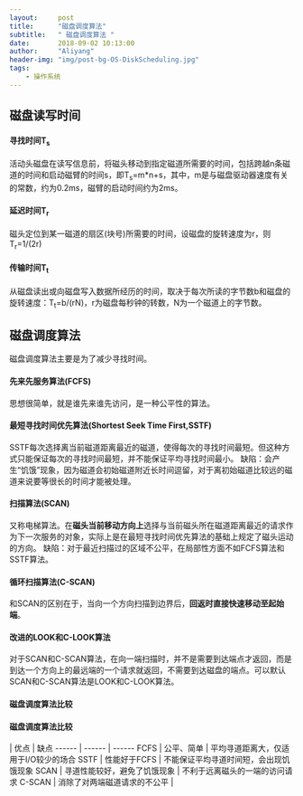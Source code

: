 ```yaml
---
layout:     post
title:      "磁盘调度算法"
subtitle:   " 磁盘调度算法 "
date:       2018-09-02 10:13:00
author:     "Aliyang"
header-img: "img/post-bg-OS-DiskScheduling.jpg"
tags:
    - 操作系统
---
```

## 磁盘读写时间
#### 寻找时间T<sub>s</sub>
活动头磁盘在读写信息前，将磁头移动到指定磁道所需要的时间，包括跨越n条磁道的时间和启动磁臂的时间s，即T<sub>s</sub>=m*n+s，其中，m是与磁盘驱动器速度有关的常数，约为0.2ms，磁臂的启动时间约为2ms。

#### 延迟时间T<sub>r</sub>
磁头定位到某一磁道的扇区(块号)所需要的时间，设磁盘的旋转速度为r，则T<sub>r</sub>=1/(2r)

#### 传输时间T<sub>t</sub>
从磁盘读出或向磁盘写入数据所经历的时间，取决于每次所读的字节数b和磁盘的旋转速度：T<sub>t</sub>=b/(rN)，r为磁盘每秒钟的转数，N为一个磁道上的字节数。

## 磁盘调度算法
磁盘调度算法主要是为了减少寻找时间。
#### 先来先服务算法(FCFS)
思想很简单，就是谁先来谁先访问，是一种公平性的算法。

#### 最短寻找时间优先算法(Shortest Seek Time First,SSTF)
SSTF每次选择离当前磁道距离最近的磁道，使得每次的寻找时间最短。但这种方式只能保证每次的寻找时间最短，并不能保证平均寻找时间最小。
缺陷：会产生“饥饿”现象，因为磁道会初始磁道附近长时间逗留，对于离初始磁道比较远的磁道来说要等很长的时间才能被处理。

#### 扫描算法(SCAN)
又称电梯算法。在**磁头当前移动方向上**选择与当前磁头所在磁道距离最近的请求作为下一次服务的对象，实际上是在最短寻找时间优先算法的基础上规定了磁头运动的方向。
缺陷：对于最近扫描过的区域不公平，在局部性方面不如FCFS算法和SSTF算法。

#### 循环扫描算法(C-SCAN)
和SCAN的区别在于，当向一个方向扫描到边界后，**回返时直接快速移动至起始端**。

#### 改进的LOOK和C-LOOK算法
对于SCAN和C-SCAN算法，在向一端扫描时，并不是需要到达端点才返回，而是到达一个方向上的最远端的一个请求就返回，不需要到达磁盘的端点。可以默认SCAN和C-SCAN算法是LOOK和C-LOOK算法。

#### 磁盘调度算法比较
#### 磁盘调度算法比较
  | 优点 | 缺点 
 ------ | ------ | ------ 
 FCFS | 公平、简单 | 平均寻道距离大，仅适用于I/O较少的场合 
 SSTF | 性能好于FCFS | 不能保证平均寻道时间短，会出现饥饿现象 
 SCAN | 寻道性能较好，避免了饥饿现象 | 不利于远离磁头的一端的访问请求 
 C-SCAN | 消除了对两端磁道请求的不公平 |  


